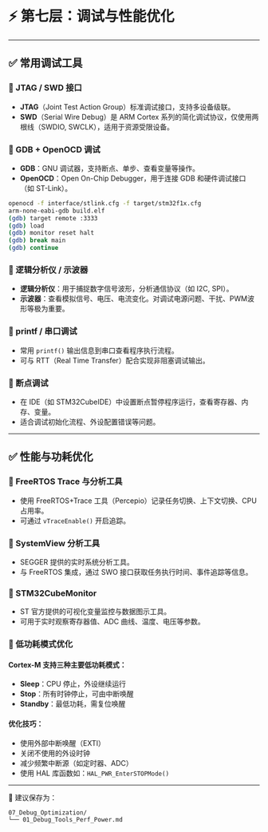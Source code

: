 # ⚡ 第七层：调试与性能优化

---

## ✅ 常用调试工具

### 🔹 JTAG / SWD 接口

- **JTAG**（Joint Test Action Group）标准调试接口，支持多设备级联。
- **SWD**（Serial Wire Debug）是 ARM Cortex 系列的简化调试协议，仅使用两根线（SWDIO, SWCLK），适用于资源受限设备。

### 🔹 GDB + OpenOCD 调试

- **GDB**：GNU 调试器，支持断点、单步、查看变量等操作。
- **OpenOCD**：Open On-Chip Debugger，用于连接 GDB 和硬件调试接口（如 ST-Link）。

```bash
openocd -f interface/stlink.cfg -f target/stm32f1x.cfg
arm-none-eabi-gdb build.elf
(gdb) target remote :3333
(gdb) load
(gdb) monitor reset halt
(gdb) break main
(gdb) continue
```

### 🔹 逻辑分析仪 / 示波器

- **逻辑分析仪**：用于捕捉数字信号波形，分析通信协议（如 I2C, SPI）。
- **示波器**：查看模拟信号、电压、电流变化。对调试电源问题、干扰、PWM波形等极为重要。

### 🔹 printf / 串口调试

- 常用 `printf()` 输出信息到串口查看程序执行流程。
- 可与 RTT（Real Time Transfer）配合实现非阻塞调试输出。

### 🔹 断点调试

- 在 IDE（如 STM32CubeIDE）中设置断点暂停程序运行，查看寄存器、内存、变量。
- 适合调试初始化流程、外设配置错误等问题。

---

## ✅ 性能与功耗优化

### 🔹 FreeRTOS Trace 与分析工具

- 使用 FreeRTOS+Trace 工具（Percepio）记录任务切换、上下文切换、CPU 占用率。
- 可通过 `vTraceEnable()` 开启追踪。

### 🔹 SystemView 分析工具

- SEGGER 提供的实时系统分析工具。
- 与 FreeRTOS 集成，通过 SWO 接口获取任务执行时间、事件追踪等信息。

### 🔹 STM32CubeMonitor

- ST 官方提供的可视化变量监控与数据图示工具。
- 可用于实时观察寄存器值、ADC 曲线、温度、电压等参数。

### 🔹 低功耗模式优化

#### Cortex-M 支持三种主要低功耗模式：

- **Sleep**：CPU 停止，外设继续运行
- **Stop**：所有时钟停止，可由中断唤醒
- **Standby**：最低功耗，需复位唤醒

#### 优化技巧：

- 使用外部中断唤醒（EXTI）
- 关闭不使用的外设时钟
- 减少频繁中断源（如定时器、ADC）
- 使用 HAL 库函数如：`HAL_PWR_EnterSTOPMode()`

---

📁 建议保存为：

```
07_Debug_Optimization/
└── 01_Debug_Tools_Perf_Power.md
```